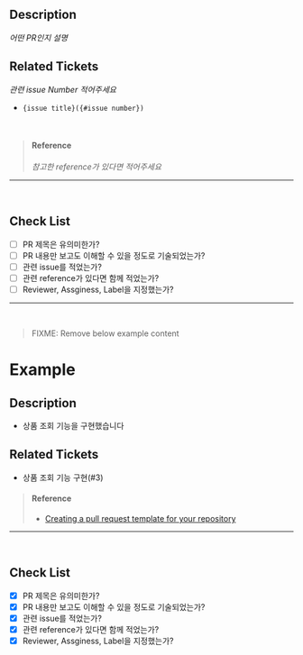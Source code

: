## Description
_어떤 PR인지 설명_

## Related Tickets
_관련 issue Number 적어주세요_
* `{issue title}({#issue number})`

<br>

> #### Reference
> _참고한 reference가 있다면 적어주세요_

---

<br>

## Check List
- [ ] PR 제목은 유의미한가?
- [ ] PR 내용만 보고도 이해할 수 있을 정도로 기술되었는가?
- [ ] 관련 issue를 적었는가?
- [ ] 관련 reference가 있다면 함께 적었는가?
- [ ] Reviewer, Assginess, Label을 지정했는가?

---

<br>

> FIXME: Remove below example content
# Example

## Description
* 상품 조회 기능을 구현했습니다

## Related Tickets
* 상품 조회 기능 구현(#3)

> #### Reference
> * [Creating a pull request template for your repository](https://help.github.com/articles/creating-a-pull-request-template-for-your-repository/)

---

<br>

## Check List
- [x] PR 제목은 유의미한가?
- [x] PR 내용만 보고도 이해할 수 있을 정도로 기술되었는가?
- [x] 관련 issue를 적었는가?
- [x] 관련 reference가 있다면 함께 적었는가?
- [x] Reviewer, Assginess, Label을 지정했는가?
